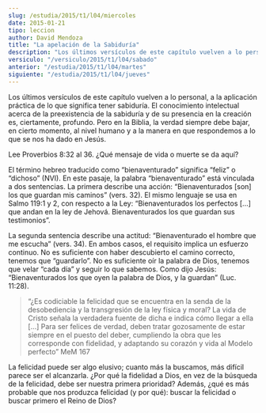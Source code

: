 ```yaml
---
slug: /estudia/2015/t1/l04/miercoles
date: 2015-01-21
tipo: leccion
author: David Mendoza
title: "La apelación de la Sabiduría"
description: "Los últimos versículos de este capítulo vuelven a lo personal, a la aplicación práctica de lo que significa tener sabiduría. El conocimiento intelectual acerca de la preexistencia de la sabiduría y de su presencia en la creación es, ciertamente, profundo."
versiculo: "/versiculo/2015/t1/l04/sabado"
anterior: "/estudia/2015/t1/l04/martes"
siguiente: "/estudia/2015/t1/l04/jueves"
---
```


Los últimos versículos de este capítulo vuelven a lo personal, a la aplicación práctica de lo que significa tener sabiduría. El conocimiento intelectual acerca de la preexistencia de la sabiduría y de su presencia en la creación es, ciertamente, profundo. Pero en la Biblia, la verdad siempre debe bajar, en cierto momento, al nivel humano y a la manera en que respondemos a lo que se nos ha dado en Jesús.

Lee Proverbios 8:32 al 36. ¿Qué mensaje de vida o muerte se da aquí?

El término hebreo traducido como “bienaventurado” significa “feliz” o “dichoso” (NVI). En este pasaje, la palabra “bienaventurado” está vinculada a dos sentencias. La primera describe una acción: “Bienaventurados [son] los que guardan mis caminos” (vers. 32). El mismo lenguaje se usa en Salmo 119:1 y 2, con respecto a la Ley: “Bienaventurados los perfectos [...] que andan en la ley de Jehová. Bienaventurados los que guardan sus testimonios”.

La segunda sentencia describe una actitud: “Bienaventurado el hombre que me escucha” (vers. 34). En ambos casos, el requisito implica un esfuerzo continuo. No es suficiente con haber descubierto el camino correcto, tenemos que “guardarlo”. No es suficiente oír la palabra de Dios, tenemos que velar “cada día” y seguir lo que sabemos. Como dijo Jesús: “Bienaventurados los que oyen la palabra de Dios, y la guardan” (Luc. 11:28).

> “¿Es codiciable la felicidad que se encuentra en la senda de la desobediencia y la transgresión de la ley física y moral? La vida de Cristo señala la verdadera fuente de dicha e indica cómo llegar a ella [...] Para ser felices de verdad, deben tratar gozosamente de estar siempre en el puesto del deber, cumpliendo la obra que les corresponde con fidelidad, y adaptando su corazón y vida al Modelo perfecto” MeM 167

La felicidad puede ser algo elusivo; cuanto más la buscamos, más difícil parece ser el alcanzarla. ¿Por qué la fidelidad a Dios, en vez de la búsqueda de la felicidad, debe ser nuestra primera prioridad? Además, ¿qué es más probable que nos produzca felicidad (y por qué): buscar la felicidad o buscar primero el Reino de Dios?
